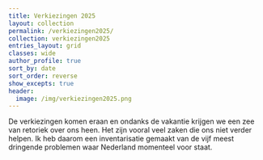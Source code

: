 ```yaml
---
title: Verkiezingen 2025
layout: collection
permalink: /verkiezingen2025/
collection: verkiezingen2025
entries_layout: grid
classes: wide
author_profile: true
sort_by: date
sort_order: reverse
show_excepts: true
header:
  image: /img/verkiezingen2025.png
---
```


De verkiezingen komen eraan en ondanks de vakantie krijgen we een zee van retoriek over ons heen. Het zijn vooral veel zaken die ons niet verder helpen. Ik heb daarom een inventarisatie gemaakt van de vijf meest dringende problemen waar Nederland momenteel voor staat.

